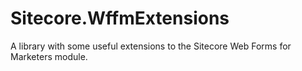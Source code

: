 # Sitecore.WffmExtensions
A library with some useful extensions to the Sitecore Web Forms for Marketers module.

